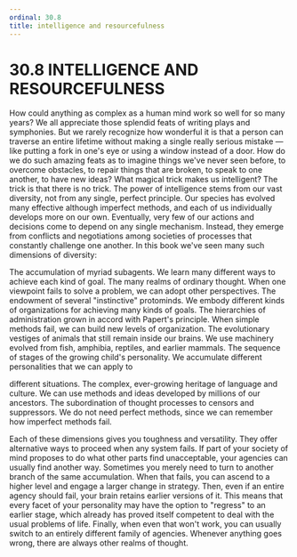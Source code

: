 ```yaml
---
ordinal: 30.8
title: intelligence and resourcefulness
---
```


# 30.8 INTELLIGENCE AND RESOURCEFULNESS

How could anything as complex as a human mind work so well for so many years? We all appreciate those splendid feats of writing plays and symphonies. But we rarely recognize how wonderful it is that a person can traverse an entire lifetime without making a single really serious mistake &mdash; like putting a fork in one's eye or using a window instead of a door. How do we do such amazing feats as to imagine things we've never seen before, to overcome obstacles, to repair things that are broken, to speak to one another, to have new ideas? What magical trick makes us intelligent? The trick is that there is no trick. The power of intelligence stems from our vast diversity, not from any single, perfect principle. Our species has evolved many effective although imperfect methods, and each of us individually develops more on our own. Eventually, very few of our actions and decisions come to depend on any single mechanism. Instead, they emerge from conflicts and negotiations among societies of processes that constantly challenge one another. In this book we've seen many such dimensions of diversity:

The accumulation of myriad subagents. We learn many different ways to achieve each kind of goal. The many realms of ordinary thought. When one viewpoint fails to solve a problem, we can adopt other perspectives. The endowment of several "instinctive" protominds. We embody different kinds of organizations for achieving many kinds of goals. The hierarchies of administration grown in accord with Papert's principle. When simple methods fail, we can build new levels of organization. The evolutionary vestiges of animals that still remain inside our brains. We use machinery evolved from fish, amphibia, reptiles, and earlier mammals. The sequence of stages of the growing child's personality. We accumulate different personalities that we can apply to

different situations. The complex, ever-growing heritage of language and culture. We can use methods and ideas developed by millions of our ancestors. The subordination of thought processes to censors and suppressors. We do not need perfect methods, since we can remember how imperfect methods fail.

Each of these dimensions gives you toughness and versatility. They offer alternative ways to proceed when any system fails. If part of your society of mind proposes to do what other parts find unacceptable, your agencies can usually find another way. Sometimes you merely need to turn to another branch of the same accumulation. When that fails, you can ascend to a higher level and engage a larger change in strategy. Then, even if an entire agency should fail, your brain retains earlier versions of it. This means that every facet of your personality may have the option to "regress" to an earlier stage, which already has proved itself competent to deal with the usual problems of life. Finally, when even that won't work, you can usually switch to an entirely different family of agencies. Whenever anything goes wrong, there are always other realms of thought.
